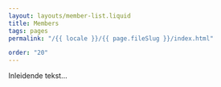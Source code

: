```yaml
---
layout: layouts/member-list.liquid
title: Members
tags: pages
permalink: "/{{ locale }}/{{ page.fileSlug }}/index.html"

order: "20"
---
```


Inleidende tekst...

